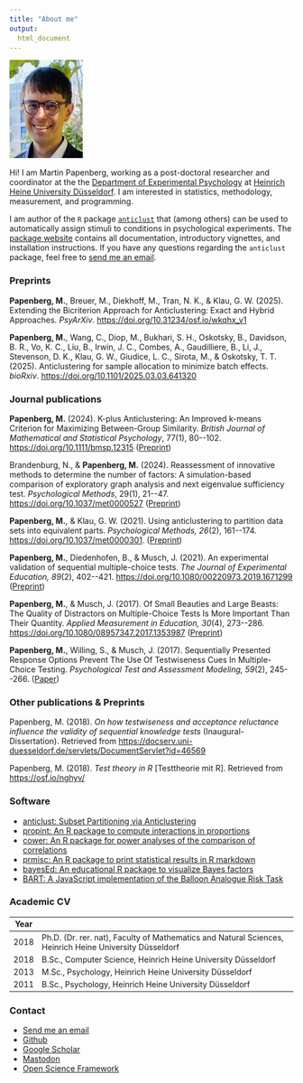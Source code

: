 ```yaml
---
title: "About me"
output:
  html_document
---
```


<img src = "me.jpg" width = 130 alt = "Photo of Martin Papenberg">

Hi! I am Martin Papenberg, working as a post-doctoral researcher and coordinator at the the [Department of Experimental Psychology](https://www.psychologie.hhu.de/studium-und-lehre-psychologie/institutskoordinator) at [Heinrich Heine University Düsseldorf](https://www.uni-duesseldorf.de/home/en/home.html). I am interested in statistics, methodology, measurement, and programming.

I am author of the `R` package [`anticlust`](https://github.com/m-Py/anticlust) that (among others) can be used to automatically assign stimuli to conditions in psychological experiments. The [package website](../anticlust/index.html) contains all documentation, introductory vignettes, and installation instructions. If you have any questions regarding the `anticlust` package, feel free to <a href = "mailto:martin.papenberg@hhu.de?subject=Help with the anticlust package">send me an email</a>.

### Preprints

**Papenberg, M.**, Breuer, M., Diekhoff, M., Tran, N. K., & Klau, G. W. (2025). Extending the Bicriterion Approach for Anticlustering: Exact and Hybrid Approaches. *PsyArXiv*. https://doi.org/10.31234/osf.io/wkqhx_v1

**Papenberg, M.**, Wang, C., Diop, M., Bukhari, S. H., Oskotsky, B., Davidson, B. R., Vo, K. C., Liu, B., Irwin, J. C., Combes, A., Gaudilliere, B., Li, J., Stevenson, D. K., Klau, G. W., Giudice, L. C., Sirota, M., & Oskotsky, T. T. (2025). Anticlustering for sample allocation to minimize batch effects. *bioRxiv*. https://doi.org/10.1101/2025.03.03.641320

### Journal publications

**Papenberg, M.** (2024). K-plus Anticlustering: An Improved k-means Criterion for Maximizing Between-Group Similarity. *British Journal of Mathematical and Statistical Psychology*, 77(1), 80--102. https://doi.org/10.1111/bmsp.12315 ([Preprint](https://doi.org/10.31234/osf.io/7jw6v))

Brandenburg, N., & **Papenberg, M.** (2024). Reassessment of innovative methods to determine the number of factors: A simulation-based comparison of exploratory graph analysis and next eigenvalue sufficiency test. *Psychological Methods*, 29(1), 21--47. https://doi.org/10.1037/met0000527 ([Preprint](https://doi.org/10.31234/osf.io/dhzrc))

**Papenberg, M.**, & Klau, G. W. (2021). Using anticlustering to partition data sets into equivalent parts. *Psychological Methods, 26*(2), 161--174. https://doi.org/10.1037/met0000301. ([Preprint](https://doi.org/10.31234/osf.io/3razc))

**Papenberg, M.**, Diedenhofen, B., & Musch, J. (2021). An experimental validation of sequential multiple-choice tests. *The Journal of Experimental Education, 89*(2), 402--421. https://doi.org/10.1080/00220973.2019.1671299 ([Preprint](https://osf.io/x8753/))

**Papenberg, M.**, & Musch, J. (2017). Of Small Beauties and Large Beasts: The Quality of Distractors on Multiple-Choice Tests Is More Important Than Their Quantity. *Applied Measurement in Education, 30*(4), 273--286. https://doi.org/10.1080/08957347.2017.1353987 ([Preprint](https://osf.io/xytfw/))

**Papenberg, M.**, Willing, S., & Musch, J. (2017). Sequentially Presented Response Options Prevent The Use Of Testwiseness Cues In Multiple-Choice Testing. *Psychological Test and Assessment Modeling, 59*(2), 245--266. ([Paper](http://www.psychologie-aktuell.com/fileadmin/download/ptam/2-2017_20170627/06_Papenberg_.pdf))

### Other publications & Preprints

Papenberg, M. (2018). *On how testwiseness and acceptance reluctance influence the validity of sequential knowledge tests* (Inaugural-Dissertation). Retrieved from https://docserv.uni-duesseldorf.de/servlets/DocumentServlet?id=46569

Papenberg, M. (2018). *Test theory in R* [Testtheorie mit R]. Retrieved from https://osf.io/nghyv/

### Software

- [anticlust: Subset Partitioning via Anticlustering](https://github.com/m-Py/anticlust)
- [propint: An R package to compute interactions in proportions](https://github.com/m-Py/propint)
- [cower: An R package for power analyses of the comparison of correlations](https://github.com/m-Py/cower)
- [prmisc: An R package to print statistical results in R markdown](https://github.com/m-Py/prmisc)
- [bayesEd: An educational R package to visualize Bayes factors](https://github.com/m-Py/bayesEd)
- [BART: A JavaScript implementation of the Balloon Analogue Risk Task](https://github.com/m-Py/BART)

### Academic CV

| Year |  |
| ---- | ------------- | 
| 2018 | Ph.D. (Dr. rer. nat), Faculty of Mathematics and Natural Sciences, Heinrich Heine University Düsseldorf |
| 2018 | B.Sc., Computer Science, Heinrich Heine University Düsseldorf |
| 2013 | M.Sc., Psychology, Heinrich Heine University Düsseldorf |
| 2011 | B.Sc., Psychology, Heinrich Heine University Düsseldorf |

### Contact

- <a href = "mailto:martin.papenberg@hhu.de">Send me an email</a>
- [Github](https://github.com/m-Py)
- [Google Scholar](https://scholar.google.de/citations?user=_h33JecAAAAJ&hl=de&oi=sra)
- <a rel="me" href="https://fosstodon.org/@MPapenberg">Mastodon</a>
- [Open Science Framework](https://osf.io/3gq2h)
